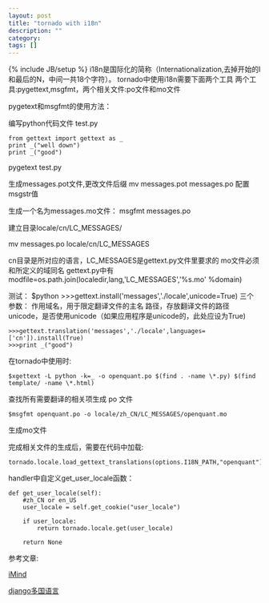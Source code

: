 ```yaml
---
layout: post
title: "tornado with i18n"
description: ""
category: 
tags: []
---
```

{% include JB/setup %}
i18n是国际化的简称（Internationalization,去掉开始的I和最后的N，中间一共18个字符）。
tornado中使用i18n需要下面两个工具
两个工具:pygettext,msgfmt，两个相关文件:po文件和mo文件

pygetext和msgfmt的使用方法：

编写python代码文件 test.py
   
    from gettext import gettext as _
    print _("well down")
    print _("good")

pygetext test.py

生成messages.pot文件,更改文件后缀
mv messages.pot messages.po
配置msgstr值

生成一个名为messages.mo文件：
msgfmt messages.po

建立目录locale/cn/LC_MESSAGES/

mv messages.po locale/cn/LC_MESSAGES

cn目录是所对应的语言，LC_MESSAGES是gettext.py文件里要求的
mo文件必须和所定义的域同名
gettext.py中有
modfile=os.path.join(localedir,lang,'LC_MESSAGES','%s.mo' %domain)

测试：
    $python
    >>>gettext.install('messages','./locale',unicode=True)
三个参数：
作用域名，用于限定翻译文件的主名
路径，存放翻译文件的路径
unicode，是否使用unicode（如果应用程序是unicode的，此处应设为True)

    >>>gettext.translation('messages','./locale',languages=['cn']).install(True)
    >>>print _("good")

在tornado中使用时:
    
    $xgettext -L python -k=_ -o openquant.po $(find . -name \*.py) $(find template/ -name \*.html)
查找所有需要翻译的相关项生成 po 文件

    $msgfmt openquant.po -o locale/zh_CN/LC_MESSAGES/openquant.mo
生成mo文件

完成相关文件的生成后，需要在代码中加载:

    tornado.locale.load_gettext_translations(options.I18N_PATH,"openquant")

handler中自定义get_user_locale函数：

    def get_user_locale(self):
        #zh_CN or en_US
        user_locale = self.get_cookie("user_locale")

        if user_locale:
            return tornado.locale.get(user_locale)

        return None


参考文章:

[iMind](http://www.ylinux.org/imind/167)

[django多国语言](http://justbm.blogspot.com/2014/01/django.html)


